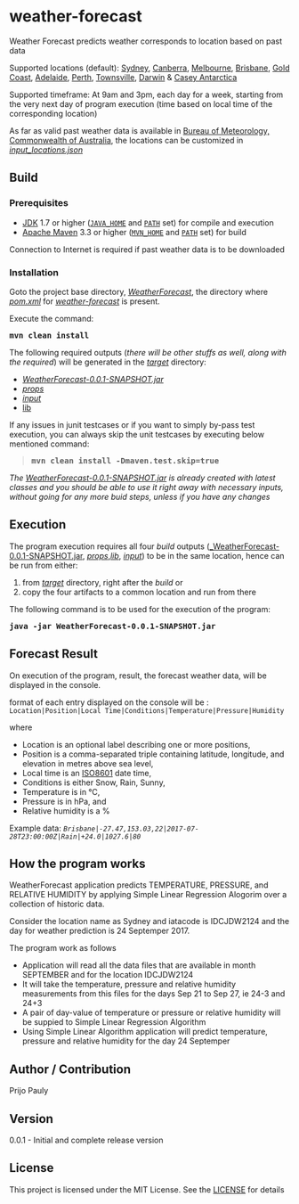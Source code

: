 # weather-forecast
Weather Forecast predicts weather corresponds to location based on past data

Supported locations (default): [Sydney](http://www.bom.gov.au/climate/dwo/IDCJDW2124.latest.shtml), [Canberra](http://www.bom.gov.au/climate/dwo/IDCJDW2801.latest.shtml), [Melbourne](http://www.bom.gov.au/climate/dwo/IDCJDW3033.latest.shtml), [Brisbane](http://www.bom.gov.au/climate/dwo/IDCJDW4019.latest.shtml), [Gold Coast](http://www.bom.gov.au/climate/dwo/IDCJDW4050.latest.shtml), [Adelaide](http://www.bom.gov.au/climate/dwo/IDCJDW5002.latest.shtml), [Perth](http://www.bom.gov.au/climate/dwo/IDCJDW6111.latest.shtml), [Townsville](http://www.bom.gov.au/climate/dwo/IDCJDW4128.latest.shtml), [Darwin](http://www.bom.gov.au/climate/dwo/IDCJDW8014.latest.shtml) & [Casey Antarctica](http://www.bom.gov.au/climate/dwo/IDCJDW9203.latest.shtml)

Supported timeframe: At 9am and 3pm, each day for a week, starting from the very next day of program execution (time based on local time of the corresponding location)

As far as valid past weather data is available in [Bureau of Meteorology, Commonwealth of Australia](http://www.bom.gov.au/climate/dwo/), the locations can be customized in [_input_locations.json_](WeatherForecast/target/props/input_locations.json)

## Build

### Prerequisites

* [JDK](http://www.oracle.com/technetwork/java/javase/downloads/index.html) 1.7 or higher ([```JAVA_HOME```](https://docs.oracle.com/cd/E19182-01/820-7851/inst_cli_jdk_javahome_t/) and [```PATH```](https://en.wikipedia.org/wiki/PATH_(variable)) set) for compile and execution
* [Apache Maven](https://maven.apache.org/download.cgi) 3.3 or higher ([```MVN_HOME```](https://maven.apache.org/install.html) and [```PATH```](https://en.wikipedia.org/wiki/PATH_(variable)) set) for build

Connection to Internet is required if past weather data is to be downloaded

### Installation

Goto the project base directory, [_WeatherForecast_](WeatherForecast/), the directory where [_pom.xml_](WeatherForecast/pom.xml) for [_weather-forecast_](WeatherForecast) is present. 

Execute the command:

<pre>
<b>mvn clean install</b>
</pre>


The following required outputs (*there will be other stuffs as well, along with the required*) will be generated in the [_target_](weatherforecast/target) directory:

* [_WeatherForecast-0.0.1-SNAPSHOT.jar_](WeatherForecast/target/WeatherForecast-0.0.1-SNAPSHOT.jar)
* [_props_](WeatherForecast/target/props)
* [_input_](WeatherForecast/target/input)
* [lib](WeatherForecast/target/lib)

If any issues in junit testcases or if you want to simply by-pass test execution, you can always skip the unit testcases by executing below mentioned command:
>
><pre>
><b>mvn clean install -Dmaven.test.skip=true</b>
></pre>

_The [WeatherForecast-0.0.1-SNAPSHOT.jar](WeatherForecast/target/WeatherForecast-0.0.1-SNAPSHOT.jar) is already created with latest classes and you should be able to use it right away with necessary inputs, without going for any more buid steps, unless if you have any changes_

## Execution

The program execution requires all four _build_ outputs ([_WeatherForecast-0.0.1-SNAPSHOT.jar](WeatherForecast/target/WeatherForecast-0.0.1-SNAPSHOT.jar), [_props_](WeatherForecast/target/props),[_lib_](WeatherForecast/target/lib), [_input_](WeatherForecast/target/input)) to be in the same location, hence can be run from either:

1. from [_target_](WeatherForecast/target) directory, right after the _build_ or
2. copy the four artifacts to a common location and run from there


The following command is to be used for the execution of the program:

<pre>
<b>java -jar WeatherForecast-0.0.1-SNAPSHOT.jar</b>
</pre>


## Forecast Result

On execution of the program, result, the forecast weather data, will be displayed in the console.

format of each entry displayed on the console will be : ```Location|Position|Local Time|Conditions|Temperature|Pressure|Humidity```

where 
* Location is an optional label describing one or more positions,
* Position is a comma-separated triple containing latitude, longitude, and elevation in metres above sea level,
* Local time is an [ISO8601](https://en.wikipedia.org/wiki/ISO_8601) date time,
* Conditions is either Snow, Rain, Sunny,
* Temperature is in °C,
* Pressure is in hPa, and
* Relative humidity is a %

Example data: *`Brisbane|-27.47,153.03,22|2017-07-28T23:00:00Z|Rain|+24.0|1027.6|80`*

## How the program works
WeatherForecast application predicts TEMPERATURE, PRESSURE, and RELATIVE HUMIDITY by applying Simple Linear Regression Alogorim over a collection of historic data.

Consider the location name as Sydney and iatacode is IDCJDW2124 and the day for weather prediction is 24 Septemper 2017.

The program work as follows

 - Application will read all the data files that are available in month SEPTEMBER and for the location IDCJDW2124
 - It will take the temperature, pressure and relative humidity measurements from this files for the days Sep 21 to Sep 27, ie 24-3 and 24+3
 - A pair of day-value of temperature or pressure or relative humidity will be suppied to Simple Linear Regression Algorithm
 - Using Simple Linear Algorithm application will predict temperature, pressure and relative humidity for the day 24 Septemper

## Author / Contribution

Prijo Pauly
 
## Version

0.0.1 - Initial and complete release version

## License

This project is licensed under the MIT License. See the [LICENSE](LICENSE) for details

